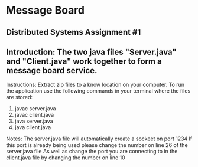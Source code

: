 # Message Board
Distributed Systems Assignment #1
---
Introduction:
The two java files "Server.java" and "Client.java" work together to form a message board service.
---
Instructions:
Extract zip files to a know location on your computer. To run the application use the following commands in your terminal where the files are stored:
1. javac server.java
2. javac client.java
3. java server.java
4. java client.java

Notes:
The server.java file will automatically create a sockeet on port 1234
If this port is already being used please change the number on line 26 of the server.java file
As well as change the port you are connecting to in the client.java file by changing the number on
line 10
